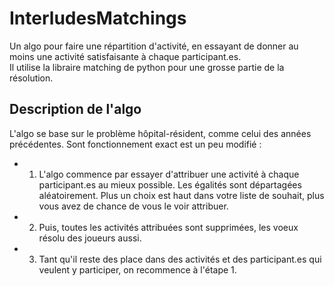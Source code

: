 # InterludesMatchings

Un algo pour faire une répartition d'activité, en essayant de donner au moins une activité satisfaisante à chaque participant.es.\
Il utilise la libraire matching de python pour une grosse partie de la résolution. 

## Description de l'algo

L'algo se base sur le problème hôpital-résident, comme celui des années précédentes. Sont fonctionnement exact est un peu modifié : 
- 1. L'algo commence par essayer d'attribuer une activité à chaque participant.es au mieux possible. Les égalités sont départagées aléatoirement. Plus un choix est haut dans votre liste de souhait, plus vous avez de chance de vous le voir attribuer.
- 2. Puis, toutes les activités attribuées sont supprimées, les voeux résolu des joueurs aussi. 
- 3. Tant qu'il reste des place dans des activités et des participant.es qui veulent y participer, on recommence à l'étape 1. 
